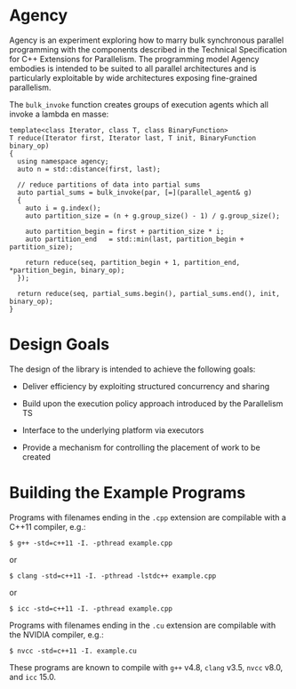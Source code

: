 Agency
===============

Agency is an experiment exploring how to marry bulk synchronous parallel programming with the components described in the Technical Specification for C++ Extensions for Parallelism. The programming model Agency embodies is intended to be suited to all parallel architectures and is particularly exploitable by wide architectures exposing fine-grained parallelism.

The `bulk_invoke` function creates groups of execution agents which all invoke a lambda en masse:

~~~~{.cpp}
template<class Iterator, class T, class BinaryFunction>
T reduce(Iterator first, Iterator last, T init, BinaryFunction binary_op)
{
  using namespace agency;
  auto n = std::distance(first, last);

  // reduce partitions of data into partial sums
  auto partial_sums = bulk_invoke(par, [=](parallel_agent& g)
  {
    auto i = g.index();
    auto partition_size = (n + g.group_size() - 1) / g.group_size();

    auto partition_begin = first + partition_size * i;
    auto partition_end   = std::min(last, partition_begin + partition_size);

    return reduce(seq, partition_begin + 1, partition_end, *partition_begin, binary_op);
  });

  return reduce(seq, partial_sums.begin(), partial_sums.end(), init, binary_op);
}
~~~~

# Design Goals

The design of the library is intended to achieve the following goals:

  * Deliver efficiency by exploiting structured concurrency and sharing

  * Build upon the execution policy approach introduced by the Parallelism TS

  * Interface to the underlying platform via executors

  * Provide a mechanism for controlling the placement of work to be created

# Building the Example Programs

Programs with filenames ending in the `.cpp` extension are compilable with a C++11 compiler, e.g.:

    $ g++ -std=c++11 -I. -pthread example.cpp

or

    $ clang -std=c++11 -I. -pthread -lstdc++ example.cpp

or

    $ icc -std=c++11 -I. -pthread example.cpp
    
Programs with filenames ending in the `.cu` extension are compilable with the NVIDIA compiler, e.g.:

    $ nvcc -std=c++11 -I. example.cu
    
These programs are known to compile with `g++` v4.8, `clang` v3.5, `nvcc` v8.0, and `icc` 15.0.
